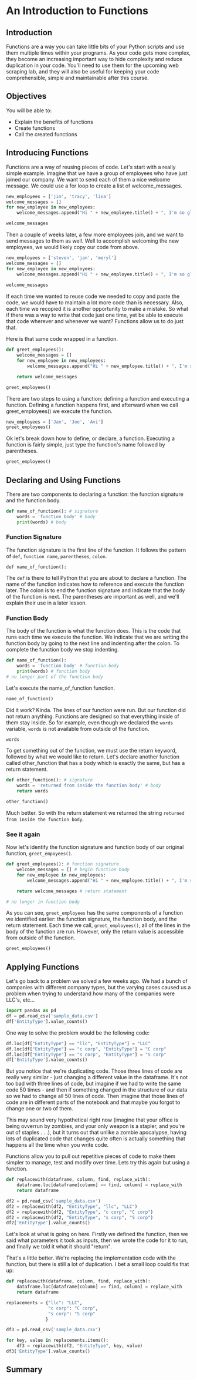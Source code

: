 
# An Introduction to Functions


## Introduction

Functions are a way you can take little bits of your Python scripts and use them multiple times within your programs. As your code gets more complex, they become an increasing important way to hide complexity and reduce duplication in your code. You'll need to use them for the upcoming web scraping lab, and they will also be useful for keeping your code comprehensible, simple and maintainable after this course.

## Objectives
You will be able to:
* Explain the benefits of functions
* Create functions
* Call the created functions

## Introducing Functions

Functions are a way of reusing pieces of code. Let's start with a really simple example. Imagine that we have a group of employees who have just joined our company. We want to send each of them a nice welcome message. We could use a for loop to create a list of welcome_messages.


```python
new_employees = ['jim', 'tracy', 'lisa']
welcome_messages = []
for new_employee in new_employees:
    welcome_messages.append("Hi " + new_employee.title() + ", I'm so glad to be working with you!" )

welcome_messages
```

Then a couple of weeks later, a few more employees join, and we want to send messages to them as well. Well to accomplish welcoming the new employees, we would likely copy our code from above.


```python
new_employees = ['steven', 'jan', 'meryl']
welcome_messages = []
for new_employee in new_employees:
    welcome_messages.append("Hi " + new_employee.title() + ", I'm so glad to be working with you!" )
    
welcome_messages
```

If each time we wanted to reuse code we needed to copy and paste the code, we would have to maintain a lot more code than is necessary. Also, each time we recopied it is another opportunity to make a mistake. So what if there was a way to write that code just one time, yet be able to execute that code wherever and whenever we want? Functions allow us to do just that.

Here is that same code wrapped in a function.


```python
def greet_employees():
    welcome_messages = []
    for new_employee in new_employees:
        welcome_messages.append("Hi " + new_employee.title() + ", I'm so glad to be working with you!" )

    return welcome_messages

greet_employees()
```

There are two steps to using a function: defining a function and executing a function. Defining a function happens first, and afterward when we call greet_employees() we execute the function.


```python
new_employees = ['Jan', 'Joe', 'Avi']
greet_employees()
```

Ok let's break down how to define, or declare, a function. Executing a function is fairly simple, just type the function's name followed by parentheses.


```python
greet_employees()
```

## Declaring and Using Functions

There are two components to declaring a function: the function signature and the function body.


```python
def name_of_function(): # signature
    words = 'function body' # body
    print(words) # body
```

### Function Signature
The function signature is the first line of the function. It follows the pattern of `def`, `function name`, `parentheses`, `colon`.

`def name_of_function():`

The `def` is there to tell Python that you are about to declare a function. The name of the function indicates how to reference and execute the function later. The colon is to end the function signature and indicate that the body of the function is next. The parentheses are important as well, and we'll explain their use in a later lesson.

### Function Body
The body of the function is what the function does. This is the code that runs each time we execute the function. We indicate that we are writing the function body by going to the next line and indenting after the colon. To complete the function body we stop indenting.


```python
def name_of_function(): 
    words = 'function body' # function body
    print(words) # function body    
# no longer part of the function body
```

Let's execute the name_of_function function.


```python
name_of_function()
```

Did it work? Kinda. The lines of our function were run. But our function did not return anything. Functions are designed so that everything inside of them stay inside. So for example, even though we declared the `words` variable, `words` is not available from outside of the function.


```python
words
```

To get something out of the function, we must use the return keyword, followed by what we would like to return. Let's declare another function called other_function that has a body which is exactly the same, but has a return statement.


```python
def other_function(): # signature
    words = 'returned from inside the function body' # body
    return words
```


```python
other_function()
```

Much better. So with the return statement we returned the string `returned from inside the function body`.

### See it again
Now let's identify the function signature and function body of our original function, `greet_empoyees()`.


```python
def greet_employees(): # function signature
    welcome_messages = [] # begin function body
    for new_employee in new_employees:
        welcome_messages.append("Hi " + new_employee.title() + ", I'm so glad to be working with you!" )

    return welcome_messages # return statement

# no longer in function body
```

As you can see, `greet_employees` has the same components of a function we identified earlier: the function signature, the function body, and the return statement. Each time we call, `greet_employees()`, all of the lines in the body of the function are run. However, only the return value is accessible from outside of the function.


```python
greet_employees()
```

## Applying Functions

Let's go back to a problem we solved a few weeks ago. We had a bunch of companies with different company types, but the varying cases caused us a problem when trying to understand how many of the companies were LLC's, etc...


```python
import pandas as pd 
df = pd.read_csv('sample_data.csv')
df['EntityType'].value_counts()
```

One way to solve the problem would be the following code:


```python
df.loc[df["EntityType"] == "llc", "EntityType"] = "LLC"
df.loc[df["EntityType"] == "c corp", "EntityType"] = "C corp"
df.loc[df["EntityType"] == "s corp", "EntityType"] = "S corp"
df['EntityType'].value_counts()
```

But you notice that we're duplicating code. Those three lines of code are really very similar - just changing a different value in the dataframe. It's not too bad with three lines of code, but imagine if we had to write the same code 50 times - and then if something changed in the structure of our data so we had to change all 50 lines of code. Then imagine that those lines of code are in different parts of the notebook and that maybe you forgot to change one or two of them.

This may sound very hypothetical right now (imagine that your office is being ovverrun by zombies, and your only weapon is a stapler, and you're out of staples . . .), but it turns out that unlike a zombie apocalypse, having lots of duplicated code that changes quite often is actually something that happens all the time when you write code.

Functions allow you to pull out repetitive pieces of code to make them simpler to manage, test and modify over time. Lets try this again but using a function.


```python
def replacewith(dataframe, column, find, replace_with):
    dataframe.loc[dataframe[column] == find, column] = replace_with
    return dataframe

df2 = pd.read_csv('sample_data.csv')
df2 = replacewith(df2, "EntityType", "llc", "LLC")
df2 = replacewith(df2, "EntityType", "c corp", "C corp")
df2 = replacewith(df2, "EntityType", "s corp", "S corp")
df2['EntityType'].value_counts()
```

Let's look at what is going on here. Firstly we defined the function, then we said what parameters it took as inputs, then we wrote the code for it to run, and finally we told it what it should "return".

That's a little better. We're replacing the implementation code with the function, but there is still a lot of duplication. I bet a small loop could fix that up:


```python
def replacewith(dataframe, column, find, replace_with):
    dataframe.loc[dataframe[column] == find, column] = replace_with
    return dataframe

replacements = {"llc": "LLC",
                "c corp": "C corp",
                "s corp": "S corp"
               }

df3 = pd.read_csv('sample_data.csv')

for key, value in replacements.items():
    df3 = replacewith(df2, "EntityType", key, value)
df3['EntityType'].value_counts()
```

## Summary


